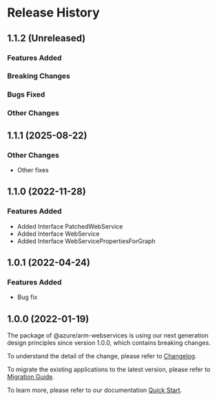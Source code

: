 # Release History

## 1.1.2 (Unreleased)

### Features Added

### Breaking Changes

### Bugs Fixed

### Other Changes

## 1.1.1 (2025-08-22)

### Other Changes

  - Other fixes

## 1.1.0 (2022-11-28)
    
### Features Added

  - Added Interface PatchedWebService
  - Added Interface WebService
  - Added Interface WebServicePropertiesForGraph
    
## 1.0.1 (2022-04-24)

### Features Added

  - Bug fix
    
## 1.0.0 (2022-01-19)

The package of @azure/arm-webservices is using our next generation design principles since version 1.0.0, which contains breaking changes.

To understand the detail of the change, please refer to [Changelog](https://aka.ms/js-track2-changelog).

To migrate the existing applications to the latest version, please refer to [Migration Guide](https://aka.ms/js-track2-migration-guide).

To learn more, please refer to our documentation [Quick Start](https://aka.ms/azsdk/js/mgmt/quickstart ).
